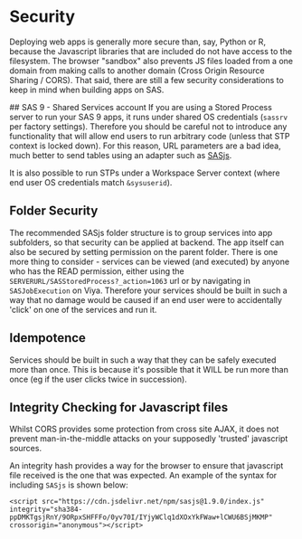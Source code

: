 # Security

Deploying web apps is generally more secure than, say, Python or R, because the Javascript libraries that are included do not have access to the filesystem.  The browser "sandbox" also prevents JS files loaded from a one domain from making calls to another domain (Cross Origin Resource Sharing / CORS).  That said, there are still a few security considerations to keep in mind when building apps on SAS.

## SAS 9 - Shared Services account
If you are using a Stored Process server to run your SAS 9 apps, it runs under shared OS credentials (`sassrv` per factory settings).  Therefore you should be careful not to introduce any functionality that will allow end users to run arbitrary code (unless that STP context is locked down).  For this reason, URL parameters are a bad idea, much better to send tables using an adapter such as [SASjs](https://sasjs.io).

It is also possible to run STPs under a Workspace Server context (where end user OS credentials match `&sysuserid`).

## Folder Security
The recommended SASjs folder structure is to group services into app subfolders, so that security can be applied at backend.  The app itself can also be secured by setting permission on the parent folder.  There is one more thing to consider - services can be viewed (and executed) by anyone who has the READ permission, either using the `SERVERURL/SASStoredProcess?_action=1063` url or by navigating in `SASJobExecution` on Viya.  Therefore your services should be built in such a way that no damage would be caused if an end user were to accidentally 'click' on one of the services and run it.

## Idempotence
Services should be built in such a way that they can be safely executed more than once.  This is because it's possible that it WILL be run more than once (eg if the user clicks twice in succession).

## Integrity Checking for Javascript files
Whilst CORS provides some protection from cross site AJAX, it does not prevent man-in-the-middle attacks on your supposedly 'trusted' javascript sources.

An integrity hash provides a way for the browser to ensure that javascript file received is the one that was expected. An example of the syntax for including `SASjs` is shown below:

```
<script src="https://cdn.jsdelivr.net/npm/sasjs@1.9.0/index.js"
integrity="sha384-ppDMKTgsjRnY/9ORpxSHFFFo/0yv70I/IYjyWClq1dXOxYkFWaw+lCWU6BSjMKMP"
crossorigin="anonymous"></script>
```
